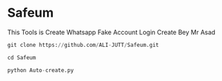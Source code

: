 # Safeum
This Tools is Create Whatsapp Fake Account Login Create Bey Mr Asad 
```python
git clone https://github.com/ALI-JUTT/Safeum.git
``` 
```python
cd Safeum
``` 
```python
python Auto-create.py
``` 
